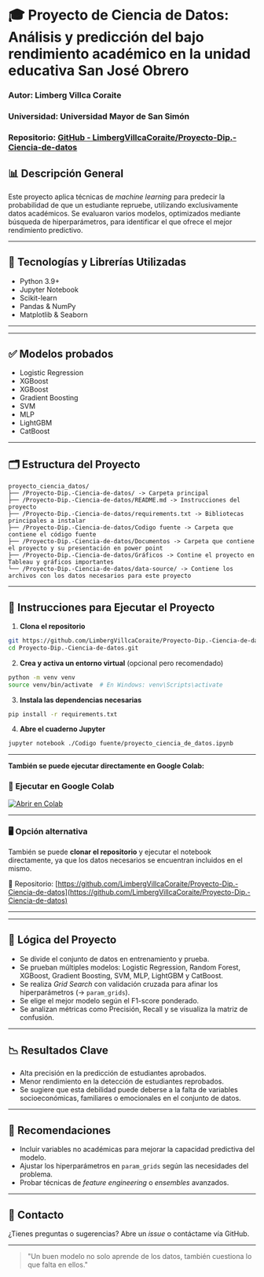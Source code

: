 # 🎓 Proyecto de Ciencia de Datos: Análisis y predicción del bajo rendimiento académico en la unidad educativa San José Obrero

### Autor: Limberg Villca Coraite
### Universidad: Universidad Mayor de San Simón
### Repositorio: [GitHub - LimbergVillcaCoraite/Proyecto-Dip.-Ciencia-de-datos](https://github.com/LimbergVillcaCoraite/Proyecto-Dip.-Ciencia-de-datos.git)

## 📊 Descripción General
Este proyecto aplica técnicas de *machine learning* para predecir la probabilidad de que un estudiante repruebe, utilizando exclusivamente datos académicos. Se evaluaron varios modelos, optimizados mediante búsqueda de hiperparámetros, para identificar el que ofrece el mejor rendimiento predictivo.

---

## 🔧 Tecnologías y Librerías Utilizadas
- Python 3.9+
- Jupyter Notebook
- Scikit-learn
- Pandas & NumPy
- Matplotlib & Seaborn

---
---
## ✅ Modelos probados
- Logistic Regression
- XGBoost
- XGBoost
- Gradient Boosting
- SVM
- MLP
- LightGBM
- CatBoost
---

## 🗂️ Estructura del Proyecto
```
proyecto_ciencia_datos/
├── /Proyecto-Dip.-Ciencia-de-datos/ -> Carpeta principal
├── /Proyecto-Dip.-Ciencia-de-datos/README.md -> Instrucciones del proyecto
├── /Proyecto-Dip.-Ciencia-de-datos/requirements.txt -> Bibliotecas principales a instalar
├── /Proyecto-Dip.-Ciencia-de-datos/Codigo fuente -> Carpeta que contiene el código fuente
├── /Proyecto-Dip.-Ciencia-de-datos/Documentos -> Carpeta que contiene el proyecto y su presentación en power point
├── /Proyecto-Dip.-Ciencia-de-datos/Gráficos -> Contine el proyecto en Tableau y gráficos importantes
└── /Proyecto-Dip.-Ciencia-de-datos/data-source/ -> Contiene los archivos con los datos necesarios para este proyecto
```

---

## 🚀 Instrucciones para Ejecutar el Proyecto

1. **Clona el repositorio**
```bash
git https://github.com/LimbergVillcaCoraite/Proyecto-Dip.-Ciencia-de-datos.git
cd Proyecto-Dip.-Ciencia-de-datos.git
```

2. **Crea y activa un entorno virtual** (opcional pero recomendado)
```bash
python -m venv venv
source venv/bin/activate  # En Windows: venv\Scripts\activate
```

3. **Instala las dependencias necesarias**
```bash
pip install -r requirements.txt
```

4. **Abre el cuaderno Jupyter**
```bash
jupyter notebook ./Codigo fuente/proyecto_ciencia_de_datos.ipynb
```
---
**También se puede ejecutar directamente en Google Colab:**  

### 🧪 Ejecutar en Google Colab

[![Abrir en Colab](https://colab.research.google.com/assets/colab-badge.svg)](https://colab.research.google.com/drive/1zkWX89JU6IW6N8T1Umz4BIQFn2K_l-LI?usp=sharing)

---

### 🖥️ Opción alternativa

También se puede **clonar el repositorio** y ejecutar el notebook directamente, ya que los datos necesarios se encuentran incluidos en el mismo.

📁 Repositorio: [https://github.com/LimbergVillcaCoraite/Proyecto-Dip.-Ciencia-de-datos](https://github.com/LimbergVillcaCoraite/Proyecto-Dip.-Ciencia-de-datos)

---

---

## 🧬 Lógica del Proyecto
- Se divide el conjunto de datos en entrenamiento y prueba.
- Se prueban múltiples modelos: Logistic Regression, Random Forest, XGBoost, Gradient Boosting, SVM, MLP, LightGBM y CatBoost.
- Se realiza *Grid Search* con validación cruzada para afinar los hiperparámetros (→ `param_grids`).
- Se elige el mejor modelo según el F1-score ponderado.
- Se analizan métricas como Precisión, Recall y se visualiza la matriz de confusión.

---

## 📉 Resultados Clave
- Alta precisión en la predicción de estudiantes aprobados.
- Menor rendimiento en la detección de estudiantes reprobados.
- Se sugiere que esta debilidad puede deberse a la falta de variables socioeconómicas, familiares o emocionales en el conjunto de datos.

---

## 💼 Recomendaciones
- Incluir variables no académicas para mejorar la capacidad predictiva del modelo.
- Ajustar los hiperparámetros en `param_grids` según las necesidades del problema.
- Probar técnicas de *feature engineering* o *ensembles* avanzados.

---

## 💬 Contacto
¿Tienes preguntas o sugerencias? Abre un *issue* o contáctame vía GitHub.

---

> "Un buen modelo no solo aprende de los datos, también cuestiona lo que falta en ellos."
